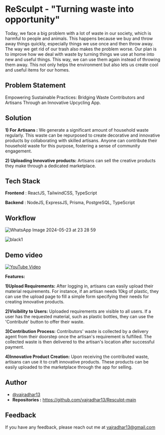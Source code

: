
# ReSculpt - "Turning waste into opportunity"

Today, we face a big problem with a lot of waste in our society, which is harmful to people and animals. This happens because we buy and throw away things quickly, especially things we use once and then throw away. The way we get rid of our trash also makes the problem worse. Our plan is to improve how we deal with waste by turning things we use at home into new and useful things. This way, we can use them again instead of throwing them away. This not only helps the environment but also lets us create cool and useful items for our homes.

## Problem Statement

Empowering Sustainable Practices: Bridging Waste Contributors and Artisans Through an Innovative Upcycling App.


## Solution

**1) For Artisans :**
We generate a significant amount of household waste regularly.
This waste can be repurposed to create decorative and innovative products by collaborating with skilled artisans.
Anyone can contribute their household waste for this purpose, fostering a sense of community engagement.

**2) Uploading Innovative products:**
Artisans can sell the creative products they make through a dedicated marketplace.

## Tech Stack

**Frontend** : ReactJS, TailwindCSS, TypeScript

**Backend** : NodeJS, ExpressJS, Prisma, PostgreSQL, TypeScript 

## Workflow

![WhatsApp Image 2024-05-23 at 23 28 59](https://github.com/saiabhiramjaini/portfolio/assets/115941546/c9ad8cef-c089-484b-877b-9c8572639ea3)



![black1](https://github.com/saiabhiramjaini/Resculpt-For_Artisans/assets/115941546/90e077d8-2000-4aae-bb22-ac76273d5e0e)

## Demo video

[![YouTube Video](https://img.youtube.com/vi/xX8E7E1Jx2c/0.jpg)](https://www.youtube.com/watch?v=xX8E7E1Jx2c)


**Features:**

**1)Upload Requirements:**
After logging in, artisans can easily upload their material requirements.
For instance, if an artisan needs 10kg of plastic, they can use the upload page to fill a simple form specifying their needs for creating innovative products.


**2)Visibility to Users:**
Uploaded requirements are visible to all users.
If a user has the requested material, such as plastic bottles, they can use the 'Contribute' button to offer their waste.


**3)Contribution Process:**
Contributors' waste is collected by a delivery agent from their doorstep once the artisan's requirement is fulfilled.
The collected waste is then delivered to the artisan's location after successful payment.


**4)Innovative Product Creation:**
Upon receiving the contributed waste, artisans can use it to craft innovative products.
These products can be easily uploaded to the marketplace through the app for selling.



## Author

- [@vajradhar13]((https://github.com/vajradhar13/Resculpt-main))
- **Repositories :**
https://github.com/vajradhar13/Resculpt-main

## Feedback 

If you have any feedback, please reach out me at vajradhar13@gmail.com


